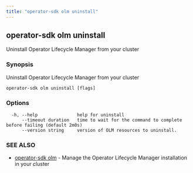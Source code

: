 ```yaml
---
title: "operator-sdk olm uninstall"
---
```

## operator-sdk olm uninstall

Uninstall Operator Lifecycle Manager from your cluster

### Synopsis

Uninstall Operator Lifecycle Manager from your cluster

```
operator-sdk olm uninstall [flags]
```

### Options

```
  -h, --help               help for uninstall
      --timeout duration   time to wait for the command to complete before failing (default 2m0s)
      --version string     version of OLM resources to uninstall.
```

### SEE ALSO

* [operator-sdk olm](../operator-sdk_olm)	 - Manage the Operator Lifecycle Manager installation in your cluster

